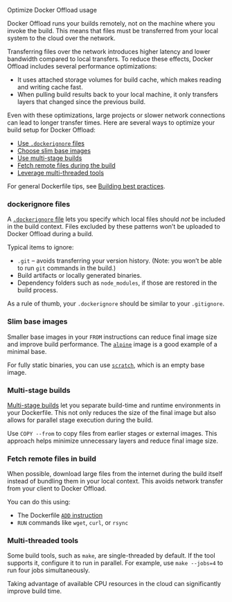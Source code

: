 Optimize Docker Offload usage


Docker Offload runs your builds remotely, not on the machine where you invoke the
build. This means that files must be transferred from your local system to the
cloud over the network.

Transferring files over the network introduces higher latency and lower
bandwidth compared to local transfers. To reduce these effects, Docker Offload
includes several performance optimizations:

- It uses attached storage volumes for build cache, which makes reading and writing cache fast.
- When pulling build results back to your local machine, it only transfers layers that changed since the previous build.

Even with these optimizations, large projects or slower network connections can
lead to longer transfer times. Here are several ways to optimize your build
setup for Docker Offload:

- [Use `.dockerignore` files](#dockerignore-files)
- [Choose slim base images](#slim-base-images)
- [Use multi-stage builds](#multi-stage-builds)
- [Fetch remote files during the build](#fetch-remote-files-in-build)
- [Leverage multi-threaded tools](#multi-threaded-tools)

For general Dockerfile tips, see [Building best practices](/manuals/build/building/best-practices.md).

### dockerignore files

A [`.dockerignore` file](/manuals/build/concepts/context.md#dockerignore-files)
lets you specify which local files should *not* be included in the build
context. Files excluded by these patterns won’t be uploaded to Docker Offload
during a build.

Typical items to ignore:

- `.git` – avoids transferring your version history. (Note: you won’t be able to run `git` commands in the build.)
- Build artifacts or locally generated binaries.
- Dependency folders such as `node_modules`, if those are restored in the build
  process.

As a rule of thumb, your `.dockerignore` should be similar to your `.gitignore`.

### Slim base images

Smaller base images in your `FROM` instructions can reduce final image size and
improve build performance. The [`alpine`](https://hub.docker.com/_/alpine) image
is a good example of a minimal base.

For fully static binaries, you can use [`scratch`](https://hub.docker.com/_/scratch), which is an empty base image.

### Multi-stage builds

[Multi-stage builds](/build/building/multi-stage/) let you separate build-time
and runtime environments in your Dockerfile. This not only reduces the size of
the final image but also allows for parallel stage execution during the build.

Use `COPY --from` to copy files from earlier stages or external images. This
approach helps minimize unnecessary layers and reduce final image size.

### Fetch remote files in build

When possible, download large files from the internet during the build itself
instead of bundling them in your local context. This avoids network transfer
from your client to Docker Offload.

You can do this using:

- The Dockerfile [`ADD` instruction](/reference/dockerfile/#add)
- `RUN` commands like `wget`, `curl`, or `rsync`

### Multi-threaded tools

Some build tools, such as `make`, are single-threaded by default. If the tool
supports it, configure it to run in parallel. For example, use `make --jobs=4`
to run four jobs simultaneously.

Taking advantage of available CPU resources in the cloud can significantly
improve build time.